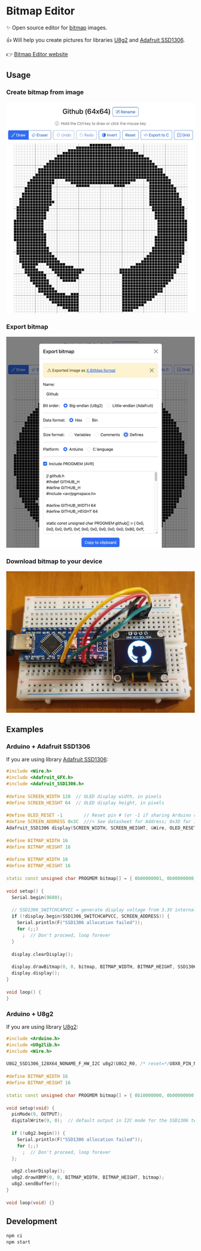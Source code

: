 # Bitmap Editor

✨ Open source editor for [bitmap](https://en.wikipedia.org/wiki/X_BitMap) images.

👍 Will help you create pictures for libraries [U8g2](https://github.com/olikraus/u8g2) and [Adafruit SSD1306](https://github.com/adafruit/Adafruit_SSD1306).

👉 [Bitmap Editor website](https://pkolt.github.io/bitmap_editor/)

## Usage

### Create bitmap from image

![Draw image](./docs/draw_image.jpg)

### Export bitmap

![Export image](./docs/export_image.jpg)

### Download bitmap to your device

![Download image](./docs/download_image.jpg)

## Examples

### Arduino + Adafruit SSD1306

If you are using library [Adafruit SSD1306](https://github.com/adafruit/Adafruit_SSD1306):

```cpp
#include <Wire.h>
#include <Adafruit_GFX.h>
#include <Adafruit_SSD1306.h>

#define SCREEN_WIDTH 128  // OLED display width, in pixels
#define SCREEN_HEIGHT 64  // OLED display height, in pixels

#define OLED_RESET -1        // Reset pin # (or -1 if sharing Arduino reset pin)
#define SCREEN_ADDRESS 0x3C  ///< See datasheet for Address; 0x3D for 128x64, 0x3C for 128x32
Adafruit_SSD1306 display(SCREEN_WIDTH, SCREEN_HEIGHT, &Wire, OLED_RESET);

#define BITMAP_WIDTH 16
#define BITMAP_HEIGHT 16

#define BITMAP_WIDTH 16
#define BITMAP_HEIGHT 16

static const unsigned char PROGMEM bitmap[] = { 0b00000001, 0b00000000, 0b00000011, 0b10000000, 0b00101001, 0b00101000, 0b00010001, 0b00010000, 0b00101001, 0b00101000, 0b00000101, 0b01000000, 0b01000011, 0b10000100, 0b11111111, 0b11111110, 0b01000011, 0b10000100, 0b00000101, 0b01000000, 0b00101001, 0b00101000, 0b00010001, 0b00010000, 0b00101001, 0b00101000, 0b00000011, 0b10000000, 0b00000001, 0b00000000, 0b00000000, 0b00000000 };

void setup() {
  Serial.begin(9600);

  // SSD1306_SWITCHCAPVCC = generate display voltage from 3.3V internally
  if (!display.begin(SSD1306_SWITCHCAPVCC, SCREEN_ADDRESS)) {
    Serial.println(F("SSD1306 allocation failed"));
    for (;;)
      ;  // Don't proceed, loop forever
  }

  display.clearDisplay();

  display.drawBitmap(0, 0, bitmap, BITMAP_WIDTH, BITMAP_HEIGHT, SSD1306_WHITE);
  display.display();
}

void loop() {
}
```

### Arduino + U8g2

If you are using library [U8g2](https://github.com/olikraus/u8g2):

```cpp
#include <Arduino.h>
#include <U8g2lib.h>
#include <Wire.h>

U8G2_SSD1306_128X64_NONAME_F_HW_I2C u8g2(U8G2_R0, /* reset=*/U8X8_PIN_NONE);

#define BITMAP_WIDTH 16
#define BITMAP_HEIGHT 16

static const unsigned char PROGMEM bitmap[] = { 0b10000000, 0b00000000, 0b11000000, 0b00000001, 0b10010100, 0b00010100, 0b10001000, 0b00001000, 0b10010100, 0b00010100, 0b10100000, 0b00000010, 0b11000010, 0b00100001, 0b11111111, 0b01111111, 0b11000010, 0b00100001, 0b10100000, 0b00000010, 0b10010100, 0b00010100, 0b10001000, 0b00001000, 0b10010100, 0b00010100, 0b11000000, 0b00000001, 0b10000000, 0b00000000, 0b00000000, 0b00000000 };

void setup(void) {
  pinMode(9, OUTPUT);
  digitalWrite(9, 0);  // default output in I2C mode for the SSD1306 test shield: set the i2c adr to 0

  if (!u8g2.begin()) {
    Serial.println(F("SSD1306 allocation failed"));
    for (;;)
      ;  // Don't proceed, loop forever
  };

  u8g2.clearDisplay();
  u8g2.drawXBMP(0, 0, BITMAP_WIDTH, BITMAP_HEIGHT, bitmap);
  u8g2.sendBuffer();
}

void loop(void) {}
```

## Development

```bash
npm ci
npm start
```
